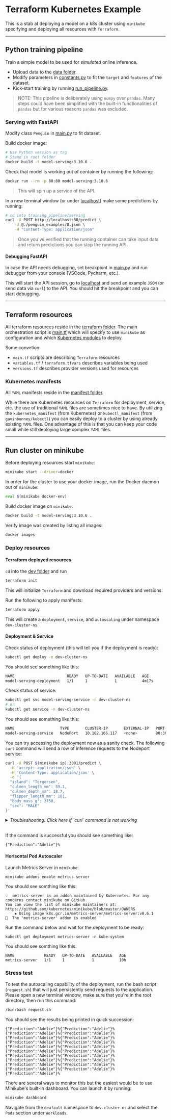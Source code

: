 # Terraform Kubernetes Example

This is a stab at deploying a model on a k8s cluster using `minikube` specifying and deploying all resources with `Terraform`.

---

## Python training pipeline

Train a simple model to be used for *simulated* online inference.

* Upload data to the [data folder](/training_pipeline/data/).
* Modify parameters in [constants.py](/training_pipeline/constants.py) to fit the `target` and `features` of the dataset.
* Kick-start training by running [run_pipeline.py](/training_pipeline/run_pipeline.py).

> NOTE: This pipeline is deliberately using `numpy` over `pandas`. Many steps could have been simplified with the built-in functionalities of `pandas` but for various reasons `pandas` was excluded.

### Serving with FastAPI

Modify class `Penguin` in [main.py](/training_pipeline/serving/app/main.py) to fit dataset.

Build docker image:

```bash
# Use Python version as tag
# Stand in root folder
docker build -t model-serving:3.10.6 .
```

Check that model is working out of container by running the following:

```bash
docker run --rm -p 80:80 model-serving:3.10.6
```

> This will spin up a service of the API.

In a new terminal window (or under [localhost](https://localhost:80/docs)) make some predictions by running:

```bash
# cd into training_pipeline/serving
curl -X POST http://localhost:80/predict \
    -d @./penguin_examples/0.json \
    -H "Content-Type: application/json"
```

> Once you've verified that the running container can take input data and return predictions you can stop the running API.

#### Debugging FastAPI

In case the API needs debugging, set breakpoint in [main.py](/training_pipeline/serving/app/main.py) and run debugger from your console (VSCode, Pycharm, etc.).

This will start the API session, go to [localhost](https://localhost:80/docs) and send an example `JSON` (or send data via `curl`) to the API. You should hit the breakpoint and you can start debugging.

---

## Terraform resources

All terraform resources reside in the [terraform folder](/terraform/). The main orchestration script is [main.tf](/terraform/environment/dev/main.tf) which will specify to use `minikube` as configuration and which [Kubernetes modules](/terraform/modules/kubernetes/main.tf) to deploy.

Some convetion:

* `main.tf` scripts are describing `Terraform` resources
* `variables.tf` / `terraform.tfvars` describes variables being used
* `versions.tf` describes provider versions used for resources

### Kubernetes manifests

All `YAML` manifests reside in the [manifest folder](/terraform/modules/kubernetes/manifests/).

While there are Kubernetes resources on `Terraform` for deployment, service, etc. the use of traditional `YAML` files are sometimes nice to have. By utilizing the `kubernetes_manifest` (from Kubernetes) or `kubectl_manifest` (from `gavinbunney/kubectl`) you can easily deploy to a cluster by using already existing `YAML` files. One advantage of this is that you can keep your code small while still deploying large complex `YAML` files.

---

## Run cluster on minikube

Before deploying resources start `minikube`:

```bash
minikube start --driver=docker
```

In order for the cluster to use your docker image, run the Docker daemon out of `minikube`:

```bash
eval $(minikube docker-env)
```

Build docker image on `minikube`:

```bash
docker build -t model-serving:3.10.6 .
```

Verify image was created by listing all images:

```bash
docker images
```

### Deploy resources

#### Terraform deployed resources

`cd` into the [dev folder](/terraform/environment/dev/) and run

```bash
terraform init
```

This will initialize `Terraform` and download required providers and versions.

Run the following to apply manifests:

```bash
terraform apply
```

This will create a `deployment`, `service`, and `autoscaling` under namespace `dev-cluster-ns`.

#### Deployment & Service

Check status of deployment (this will tell you if the deployment is ready):

```bash
kubectl get deploy -n dev-cluster-ns
```

You should see something like this:

```bash
NAME                       READY   UP-TO-DATE   AVAILABLE   AGE
model-serving-deployment   1/1     1            1           4m17s
```

Check status of service:

```bash
kubectl get svc model-serving-service -n dev-cluster-ns
# or
kubectl get service -n dev-cluster-ns
```

You should see something like this:

```bash
NAME                    TYPE       CLUSTER-IP       EXTERNAL-IP   PORT(S)        AGE
model-serving-service   NodePort   10.102.166.117   <none>        80:30001/TCP   5m36s
```

You can try accessing the deployment now as a sanity check. The following `curl` command will send a row of inference requests to the Nodeport service:

```bash
curl -X POST $(minikube ip):3001/predict \
  -H 'accept: application/json' \
  -H 'Content-Type: application/json' \
  -d '{
  "island": "Torgersen",
  "culmen_length_mm": 39.1,
  "culmen_depth_mm": 18.7,
  "flipper_length_mm": 181,
  "body_mass_g": 3750,
  "sex": "MALE"
}'
```

<details>
<summary> <i> Troubleshooting: Click here if `curl` command is not working </i> </summary>

Please run this command in a separate window: `minikube service model-serving-service -n dev-cluster-ns`. You will see an output like below:

```shell
|----------------|-----------------------|-----------------------|---------------------------|
|   NAMESPACE    |         NAME          |      TARGET PORT      |            URL            |
|----------------|-----------------------|-----------------------|---------------------------|
| dev-cluster-ns | model-serving-service | model-serving-http/80 | http://192.168.49.2:30001 |
|----------------|-----------------------|-----------------------|---------------------------|
🏃  Starting tunnel for service model-serving-service.
|----------------|-----------------------|-------------|------------------------|
|   NAMESPACE    |         NAME          | TARGET PORT |          URL           |
|----------------|-----------------------|-------------|------------------------|
| dev-cluster-ns | model-serving-service |             | http://127.0.0.1:49688 |
|----------------|-----------------------|-------------|------------------------|
🎉  Opening service dev-cluster-ns/model-serving-service in default browser...
❗  Because you are using a Docker driver on darwin, the terminal needs to be open to run it.
```

This opens a tunnel to your service with a random port. Grab the URL at the bottom right box and use it in the curl command like this in Linux/Mac:

```bash
curl -X POST http://127.0.0.1:49688/predict \
  -H 'accept: application/json' \
  -H 'Content-Type: application/json' \
  -d '{
  "island": "Torgersen",
  "culmen_length_mm": 39.1,
  "culmen_depth_mm": 18.7,
  "flipper_length_mm": 181,
  "body_mass_g": 3750,
  "sex": "MALE"
}'
```

</details>
<br>

If the command is successful you should see something like:

```shell
{"Prediction":"Adelie"}%
```

#### Horisontal Pod Autoscaler

Launch Metrics Server in `minikube`:

```bash
minikube addons enable metrics-server
```

You should see somthing like this:

```shell
💡  metrics-server is an addon maintained by Kubernetes. For any concerns contact minikube on GitHub.
You can view the list of minikube maintainers at: https://github.com/kubernetes/minikube/blob/master/OWNERS
    ▪ Using image k8s.gcr.io/metrics-server/metrics-server:v0.6.1
🌟  The 'metrics-server' addon is enabled
```

Run the command below and wait for the deployment to be ready:

```shell
kubectl get deployment metrics-server -n kube-system
```

You should see somthing like this:

```shell
NAME             READY   UP-TO-DATE   AVAILABLE   AGE
metrics-server   1/1     1            1           10h
```

### Stress test

To test the autoscaling capability of the deployment, run the bash script (`request.sh`) that will just persistently send requests to the application. Please open a new terminal window, make sure that you're in the root directory, then run this command:

```bash
/bin/bash request.sh
```

You should see the results being printed in quick succession:

```shell
{"Prediction":"Adelie"}%{"Prediction":"Adelie"}%{"Prediction":"Adelie"}%{"Prediction":"Adelie"}%{"Prediction":"Adelie"}%{"Prediction":"Adelie"}%{"Prediction":"Adelie"}%{"Prediction":"Adelie"}%{"Prediction":"Adelie"}%{"Prediction":"Adelie"}%{"Prediction":"Adelie"}%{"Prediction":"Adelie"}%{"Prediction":"Adelie"}%{"Prediction":"Adelie"}%{"Prediction":"Adelie"}%{"Prediction":"Adelie"}%{"Prediction":"Adelie"}%{"Prediction":"Adelie"}%{"Prediction":"Adelie"}%{"Prediction":"Adelie"}%{"Prediction":"Adelie"}%
```

There are several ways to monitor this but the easiest would be to use Minikube's built-in dashboard. You can launch it by running:

```bash
minikube dashboard
```

Navigate from the `deafault` namespace to `dev-cluster-ns` and select the `Pods` section under `Workloads`.
